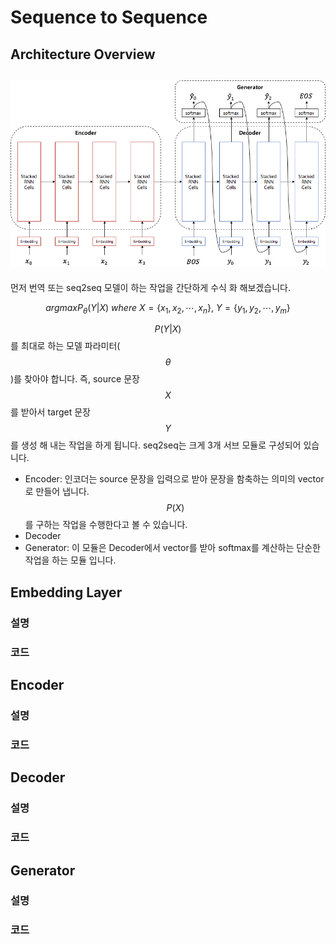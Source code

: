 # Sequence to Sequence

## Architecture Overview

## ![](/assets/seq2seq_architecture.png)

먼저 번역 또는 seq2seq 모델이 하는 작업을 간단하게 수식 화 해보겠습니다.

$$
argmaxP_\theta(Y|X)~where~X=\{x_1,x_2,\cdots,x_n\},~Y=\{y_1,y_2,\cdots,y_m\}
$$

$$ P(Y|X) $$를 최대로 하는 모델 파라미터($$ \theta $$)를 찾아야 합니다. 즉, source 문장 $$ X $$를 받아서 target 문장 $$ Y $$를 생성 해 내는 작업을 하게 됩니다. seq2seq는 크게 3개 서브 모듈로 구성되어 있습니다. 

- Encoder: 인코더는 source 문장을 입력으로 받아 문장을 함축하는 의미의 vector로 만들어 냅니다. $$ P(X) $$를 구하는 작업을 수행한다고 볼 수 있습니다.
- Decoder
- Generator: 이 모듈은 Decoder에서 vector를 받아 softmax를 계산하는 단순한 작업을 하는 모듈 입니다. 

## Embedding Layer

### 설명

### 코드

## Encoder

### 설명

### 코드

## Decoder

### 설명

### 코드

## Generator

### 설명

### 코드



